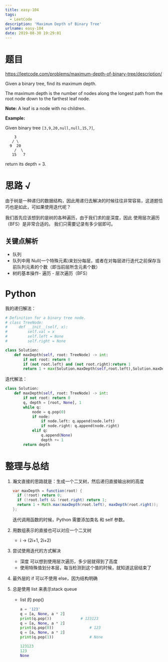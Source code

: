 ```yaml
---
title: easy-104
tags:
  - LeetCode
description: 'Maximum Depth of Binary Tree'
urlname: easy-104
date: 2019-08-30 19:29:01
---
```


# 题目

https://leetcode.com/problems/maximum-depth-of-binary-tree/description/

Given a binary tree, find its maximum depth.

The maximum depth is the number of nodes along the longest path from the root node down to the farthest leaf node.

**Note:** A leaf is a node with no children.

**Example:**

Given binary tree `[3,9,20,null,null,15,7]`,

```
    3
   / \
  9  20
    /  \
   15   7
```

return its depth = 3.

# 思路 √

由于树是一种递归的数据结构，因此用递归去解决的时候往往非常容易，这道题恰巧也是如此，可如果使用迭代呢？ 

我们首先应该想到的是树的各种遍历，由于我们求的是深度，因此 使用层次遍历（BFS）是非常合适的。 我们只需要记录有多少层即可。

## 关键点解析

- 队列
- 队列中用 Null(一个特殊元素)来划分每层，或者在对每层进行迭代之前保存当前队列元素的个数（即当前层所含元素个数）
- 树的基本操作- 遍历 - 层次遍历（BFS）

# Python

我的递归解法：

```python
# Definition for a binary tree node.
# class TreeNode:
#     def __init__(self, x):
#         self.val = x
#         self.left = None
#         self.right = None

class Solution:
    def maxDepth(self, root: TreeNode) -> int:
        if not root: return 0
        if (not root.left) and (not root.right):return 1
        return 1 + max(Solution.maxDepth(self,root.left),Solution.maxDepth(self,root.right))
```

迭代解法：

```python
class Solution:
    def maxDepth(self, root: TreeNode) -> int:
        if not root: return 0
        q, depth = [root, None], 1
        while q:
            node = q.pop(0)
            if node:
                if node.left: q.append(node.left)
                if node.right: q.append(node.right)
            elif q:
                q.append(None)
                depth += 1
        return depth
```



# 整理与总结

1. 瀚文直接的思路就是：生成一个二叉树，然后递归直接输出树的高度

   ```java
   var maxDepth = function(root) {
     if (!root) return 0;
     if (!root.left && !root.right) return 1;
     return 1 + Math.max(maxDepth(root.left), maxDepth(root.right));
   };
   ```

   迭代调用函数的时候，Python 需要添加类名 和 self 参数。

2. 用数组表示的直接也可以对应一个二叉树

   - i -> (2i+1, 2i+2)

3. 尝试使用迭代的方式解决

   - 深度 可以想到使用层次遍历，多少层就得到了高度
   - 使用特殊值划分本层，每当检测到这个值的时候，就知道这层结束了

4. 最外层的 if 可以不使用 else，因为结构明确

5. 总是使用 list 来表示stack queue

   - list 的 pop()

     ```python
     a = '123'
     q = [a, None, a * 2]
     print(q.pop())				# 123123
     q = [a, None, a * 2]
     print(q.pop(0))				# 123
     q = [a, None, a * 2]
     print(q.pop(1))				# None
     ```

     ```python
     123123
     123
     None
     ```

     